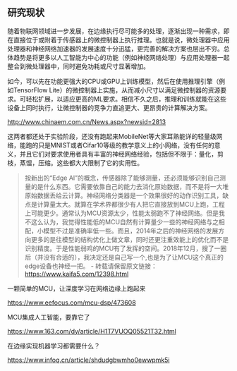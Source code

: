 

## 研究现状

随着物联网领域进一步发展，在边缘执行尽可能多的处理，逐渐出现一种需求，即在直接位于或附着于传感器上的微控制器上执行推理。也就是说，微处理器中应用处理器和神经网络加速器的发展速度十分迅猛，更完善的解决方案也层出不穷。总体趋势是将更多以人工智能为中心的功能（例如神经网络处理）与应用处理器一起整合到微处理器中，同时避免功耗或尺寸显著增加。

如今，可以先在功能更强大的CPU或GPU上训练模型，然后在使用推理引擎（例如TensorFlow Lite）的微控制器上实施，从而减小尺寸以满足微控制器的资源要求。可轻松扩展，以适应更高的ML要求。相信不久之后，推理和训练就能在这些设备上同时执行，让微控制器的竞争力直追更大、更昂贵的计算解决方案。

http://www.chinaem.com.cn/News.aspx?newsid=2813





这两者都还处于实验阶段，还没有跑起来MobileNet等大家耳熟能详的轻量级网络，能跑的只是MNIST或者Cifar10等级的教学意义上的小网络，没有任何的意义，并且它们对要求使用者具有丰富的神经网络经验，包括但不限于：量化，剪枝，蒸馏，压缩。这些都大大限制了它的实用性。





> 按新出的“Edge AI”的概念，传感器除了能够测量，还必须能够识别自己测量的是什么东西。它需要依靠自己的能力去消化原始数据，而不是将一大堆原始数据丢给云计算。神经网络分类器是一个效果很好的动作识别工具，缺点是计算量太大。就算在学术界都很少有人把它直接放到MCU上跑，工程上可能更少。通常认为MCU资源太少，性能太弱跑不了神经网络。但是我不这么认为，我觉得性能低的MCU自然有计算量少一些的神经网络与之相配，小模型不过是准确率低一些。而且，2014年之后的神经网络的发展方向更多的是往模型的结构优化上做文章，同时还更注重效能上的优化而不是识别精度。于是性能弱鸡的MCU有了发挥的空间。2018年12月，搜了一圈后（并没有合适的），我决定还是自己写一个,也是为了让MCU这个真正的edge设备也神经一把。 - 转载请保留原文链接：https://www.kaifa5.com/12398.html



一颗简单的MCU，让深度学习在网络边缘上跑起来

https://www.eefocus.com/mcu-dsp/473608



MCU集成人工智能，要靠它了

https://www.163.com/dy/article/H1T7VUOQ05521T32.html





在边缘实现机器学习都需要什么？

https://www.infoq.cn/article/shdudgbwmho0ewwpmk5i

